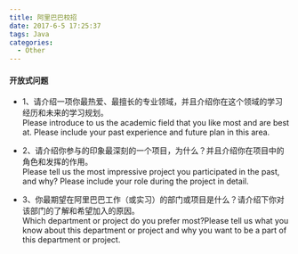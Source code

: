 ```yaml
---
title: 阿里巴巴校招
date: 2017-6-5 17:25:37
tags: Java
categories:
  - Other
---
```

#### 开放式问题
 * 1、请介绍一项你最热爱、最擅长的专业领域，并且介绍你在这个领域的学习经历和未来的学习规划。  
 Please introduce to us the academic field that you like most and are best at. Please include your past experience and future plan in this area.

 
 * 2、请介绍你参与的印象最深刻的一个项目，为什么？并且介绍你在项目中的角色和发挥的作用。  
 Please tell us the most impressive project you participated in the past, and why? Please include your role during the project in detail.

 
 * 3、你最期望在阿里巴巴工作（或实习）的部门或项目是什么？请介绍下你对该部门的了解和希望加入的原因。  
 Which department or project do you prefer most?Please tell us what you know about this department or project and why you want to be a part of this department or project.

 
  